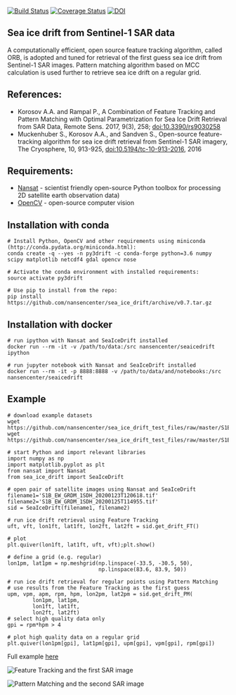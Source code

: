 [![Build Status](https://travis-ci.org/nansencenter/sea_ice_drift.svg?branch=master)](https://travis-ci.org/nansencenter/sea_ice_drift)
[![Coverage Status](https://coveralls.io/repos/nansencenter/sea_ice_drift/badge.svg?branch=master)](https://coveralls.io/r/nansencenter/sea_ice_drift)
[![DOI](https://zenodo.org/badge/46479183.svg)](https://zenodo.org/badge/latestdoi/46479183)

## Sea ice drift from Sentinel-1 SAR data

A computationally efficient, open source feature tracking algorithm,
called ORB, is adopted and tuned for retrieval of the first guess
sea ice drift from Sentinel-1 SAR images. Pattern matching algorithm
based on MCC calculation is used further to retrieve sea ice drift on a
regular grid.

## References:
 * Korosov A.A. and Rampal P., A Combination of Feature Tracking and Pattern Matching with Optimal Parametrization for Sea Ice Drift Retrieval from SAR Data, Remote Sens. 2017, 9(3), 258; [doi:10.3390/rs9030258](http://www.mdpi.com/2072-4292/9/3/258)
 * Muckenhuber S., Korosov A.A., and Sandven S., Open-source feature-tracking algorithm for sea ice drift retrieval from Sentinel-1 SAR imagery, The Cryosphere, 10, 913-925, [doi:10.5194/tc-10-913-2016](http://www.the-cryosphere.net/10/913/2016/), 2016

## Requirements:
 * [Nansat](https://github.com/nansencenter/nansat) - scientist friendly open-source Python toolbox for processing 2D satellite earth observation data)
 * [OpenCV](http://opencv.org) - open-source computer vision

## Installation with conda
```
# Install Python, OpenCV and other requirements using miniconda (http://conda.pydata.org/miniconda.html):
conda create -q --yes -n py3drift -c conda-forge python=3.6 numpy scipy matplotlib netcdf4 gdal opencv nose

# Activate the conda environment with installed requirements:
source activate py3drift

# Use pip to install from the repo:
pip install https://github.com/nansencenter/sea_ice_drift/archive/v0.7.tar.gz
```

## Installation with docker
```
# run ipython with Nansat and SeaIceDrift installed
docker run --rm -it -v /path/to/data:/src nansencenter/seaicedrift ipython

# run jupyter notebook with Nansat and SeaIceDrift installed
docker run --rm -it -p 8888:8888 -v /path/to/data/and/notebooks:/src nansencenter/seaicedrift
```


## Example
```
# download example datasets
wget https://github.com/nansencenter/sea_ice_drift_test_files/raw/master/S1B_EW_GRDM_1SDH_20200123T120618.tif
wget https://github.com/nansencenter/sea_ice_drift_test_files/raw/master/S1B_EW_GRDM_1SDH_20200125T114955.tif

# start Python and import relevant libraries
import numpy as np
import matplotlib.pyplot as plt
from nansat import Nansat
from sea_ice_drift import SeaIceDrift

# open pair of satellite images using Nansat and SeaIceDrift
filename1='S1B_EW_GRDM_1SDH_20200123T120618.tif'
filename2='S1B_EW_GRDM_1SDH_20200125T114955.tif'
sid = SeaIceDrift(filename1, filename2)

# run ice drift retrieval using Feature Tracking
uft, vft, lon1ft, lat1ft, lon2ft, lat2ft = sid.get_drift_FT()

# plot
plt.quiver(lon1ft, lat1ft, uft, vft);plt.show()

# define a grid (e.g. regular)
lon1pm, lat1pm = np.meshgrid(np.linspace(-33.5, -30.5, 50),
                             np.linspace(83.6, 83.9, 50))

# run ice drift retrieval for regular points using Pattern Matching
# use results from the Feature Tracking as the first guess
upm, vpm, apm, rpm, hpm, lon2pm, lat2pm = sid.get_drift_PM(
        lon1pm, lat1pm,
        lon1ft, lat1ft,
        lon2ft, lat2ft)
# select high quality data only
gpi = rpm*hpm > 4

# plot high quality data on a regular grid
plt.quiver(lon1pm[gpi], lat1pm[gpi], upm[gpi], vpm[gpi], rpm[gpi])

```
Full example [here](https://github.com/nansencenter/sea_ice_drift/blob/master/examples/simple.py)

![Feature Tracking and the first SAR image](https://raw.githubusercontent.com/nansencenter/sea_ice_drift/master/examples/sea_ice_drift_FT_img1.png)

![Pattern Matching and the second SAR image](https://raw.githubusercontent.com/nansencenter/sea_ice_drift/master/examples/sea_ice_drift_PM_img2.png)
